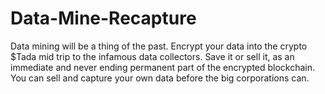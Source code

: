 # Data-Mine-Recapture
Data mining will be a thing of the past. Encrypt your data into the crypto $Tada mid trip to the infamous data collectors. Save it or sell it, as an immediate and never ending permanent part of the encrypted blockchain. You can sell and capture your own data before the big corporations can.
